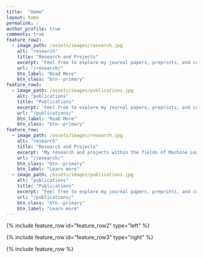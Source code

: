```yaml
---
title:  "Home"
layout: home
permalink: /
author_profile: true
comments: true
feature_row2:
  - image_path: /assets/images/research.jpg
    alt: "research"
    title: "Research and Projects"
    excerpt: 'Feel free to explore my journal papers, preprints, and conference proceedings.'
    url: "/research/"
    btn_label: "Read More"
    btn_class: "btn--primary"
feature_row3:
  - image_path: /assets/images/publications.jpg
    alt: "publications"
    title: "Publications"
    excerpt: 'Feel free to explore my journal papers, preprints, and conference proceedings.'
    url: "/publications/"
    btn_label: "Read More"
    btn_class: "btn--primary"
feature_row:
  - image_path: /assets/images/research.jpg
    alt: "research"
    title: "Research and Projects"
    excerpt: "My research and projects within the fields of Machine Learning and Remote Sensing."
    url: "/research/"
    btn_class: "btn--primary"
    btn_label: "Learn more"
  - image_path: /assets/images/publications.jpg
    alt: "publications"
    title: "Publications"
    excerpt: "Feel free to explore my journal papers, preprints, and conference proceedings."
    url: "/publications/"
    btn_class: "btn--primary"
    btn_label: "Learn more"
---
```




{% include feature_row id="feature_row2" type="left" %}

{% include feature_row id="feature_row3" type="right" %}

{% include feature_row %}